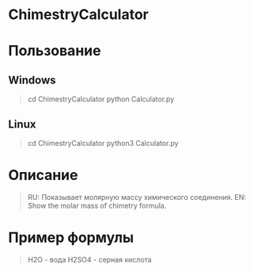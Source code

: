 # ChimestryCalculator

# Пользование
## Windows
> cd ChimestryCalculator
>python Calculator.py
## Linux
> cd ChimestryCalculator
> python3 Calculator.py
# Описание
> RU: Показывает молярную массу химического соединения.
> EN: Show the molar mass of chimetry formula.
# Пример формулы
> H2O - вода 
> H2SO4 - серная кислота
